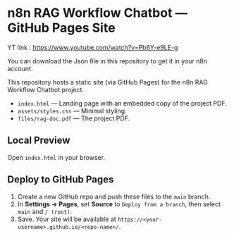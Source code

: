 # n8n RAG Workflow Chatbot — GitHub Pages Site

YT link  : https://www.youtube.com/watch?v=Pb6Y-e9LE-g

You can download the Json file in this repository to get it in your n8n account.


This repository hosts a static site (via GitHub Pages) for the n8n RAG Workflow Chatbot project.
- `index.html` — Landing page with an embedded copy of the project PDF.
- `assets/styles.css` — Minimal styling.
- `files/rag-doc.pdf` — The project PDF.

## Local Preview
Open `index.html` in your browser.

## Deploy to GitHub Pages
1. Create a new GitHub repo and push these files to the `main` branch.
2. In **Settings → Pages**, set **Source** to `Deploy from a branch`, then select `main` and `/ (root)`.
3. Save. Your site will be available at `https://<your-username>.github.io/<repo-name>/`.

